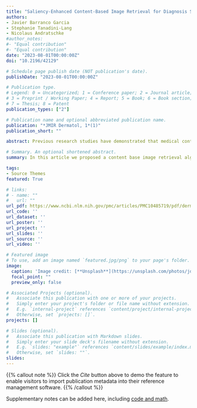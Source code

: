 ```yaml
---
title: "Saliency-Enhanced Content-Based Image Retrieval for Diagnosis Support in Dermatology Consultation: Reader Study"
authors:
- Javier Barranco Garcia
- Stephanie Tanadini-Lang
- Nicolaus Andratschke
#author_notes:
#- "Equal contribution"
#- "Equal contribution"
date: "2023-08-01T00:00:00Z"
doi: "10.2196/42129"

# Schedule page publish date (NOT publication's date).
publishDate: "2023-08-01T00:00:00Z"

# Publication type.
# Legend: 0 = Uncategorized; 1 = Conference paper; 2 = Journal article;
# 3 = Preprint / Working Paper; 4 = Report; 5 = Book; 6 = Book section;
# 7 = Thesis; 8 = Patent
publication_types: ["2"]

# Publication name and optional abbreviated publication name.
publication: "*JMIR Dermatol, 1*(1)"
publication_short: ""

abstract: Previous research studies have demonstrated that medical content image retrieval can play an important role by assisting dermatologists in skin lesion diagnosis. However, current state-of-the-art approaches have not been adopted in routine consultation, partly due to the lack of interpretability limiting trust by clinical users.This study developed a new image retrieval architecture for polarized or dermoscopic imaging guided by interpretable saliency maps. This approach provides better feature extraction, leading to better quantitative retrieval performance as well as providing 

# Summary. An optional shortened abstract.
summary: In this article we proposed a content base image retrieval algorithm guided by saliency maps (SE-CBIR) which boots the retrieval accuracy by 7% compared to traditional approaches. In addition, a reader study shows that the use of such support tools help participants to improve their diagnosis accuracy while reducing melanoma overdiagnosis

tags:
- Source Themes
featured: True

# links:
# - name: ""
#   url: ""
url_pdf: https://www.ncbi.nlm.nih.gov/pmc/articles/PMC10485719/pdf/derma_v6i1e42129.pdf
url_code: ''
url_dataset: ''
url_poster: ''
url_project: ''
url_slides: ''
url_source: ''
url_video: ''

# Featured image
# To use, add an image named `featured.jpg/png` to your page's folder. 
image:
  caption: 'Image credit: [**Unsplash**](https://unsplash.com/photos/jdD8gXaTZsc)'
  focal_point: ""
  preview_only: false

# Associated Projects (optional).
#   Associate this publication with one or more of your projects.
#   Simply enter your project's folder or file name without extension.
#   E.g. `internal-project` references `content/project/internal-project/index.md`.
#   Otherwise, set `projects: []`.
projects: []

# Slides (optional).
#   Associate this publication with Markdown slides.
#   Simply enter your slide deck's filename without extension.
#   E.g. `slides: "example"` references `content/slides/example/index.md`.
#   Otherwise, set `slides: ""`.
slides:
---
```


{{% callout note %}}
Click the *Cite* button above to demo the feature to enable visitors to import publication metadata into their reference management software.
{{% /callout %}}

Supplementary notes can be added here, including [code and math](https://sourcethemes.com/academic/docs/writing-markdown-latex/).
